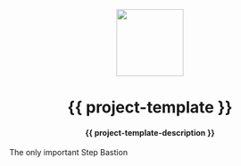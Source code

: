<div>
  <div align="center" style="display: block; text-align: center;">
    <img src="https://raw.githubusercontent.com/rust-lang-ve/design/main/assets/logo_above.png" height="120" width="120" />
  </div>
  <h1 align="center">{{ project-template }}</h1>
  <h4 align="center">{{ project-template-description }}</h4>
The only important Step
  Bastion
